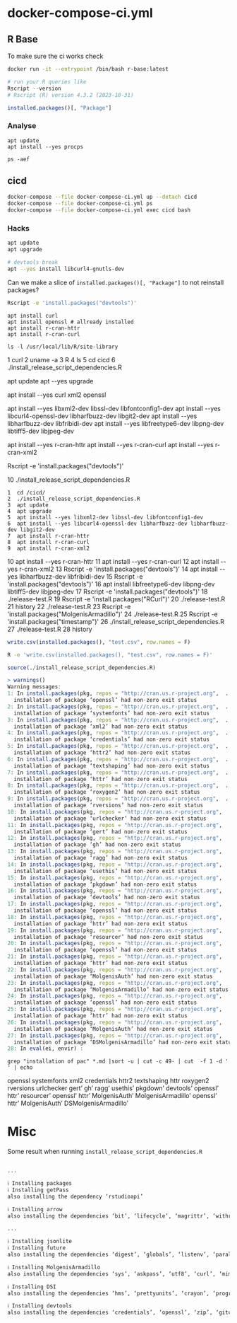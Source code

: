 # docker-compose-ci.yml

## R Base
To make sure the ci works check

```sh
docker run -it --entrypoint /bin/bash r-base:latest
```

```R
# run your R queries like
Rscript --version
# Rscript (R) version 4.3.2 (2023-10-31)

installed.packages()[, "Package"]
```

### Analyse

```
apt update
apt install --yes procps

ps -aef
```

## cicd

```sh
docker-compose --file docker-compose-ci.yml up --detach cicd
docker-compose --file docker-compose-ci.yml ps
docker-compose --file docker-compose-ci.yml exec cicd bash
```

### Hacks

```sh
apt update
apt upgrade

# devtools break
apt --yes install libcurl4-gnutls-dev
```

Can we make a slice of `installed.packages()[, "Package"]` to not reinstall packages?

```sh
Rscript -e 'install.packages("devtools")'
```

```
apt install curl
apt install openssl # allready installed
apt install r-cran-httr
apt install r-cran-curl

ls -l /usr/local/lib/R/site-library
```

1  curl
    2  uname -a
    3  R
    4  ls
    5  cd cicd
    6  ./install_release_script_dependencies.R


apt update
apt --yes upgrade

apt install --yes curl xml2 openssl

apt install --yes libxml2-dev libssl-dev libfontconfig1-dev
apt install --yes libcurl4-openssl-dev libharfbuzz-dev libgit2-dev
apt install --yes libharfbuzz-dev libfribidi-dev
apt install --yes libfreetype6-dev libpng-dev libtiff5-dev libjpeg-dev

apt install --yes r-cran-httr
apt install --yes r-cran-curl
apt install --yes r-cran-xml2

Rscript -e 'install.packages("devtools")'

   10  ./install_release_script_dependencies.R


    1  cd /cicd/
    2  ./install_release_script_dependencies.R
    3  apt update
    4  apt upgrade
    5  apt install --yes libxml2-dev libssl-dev libfontconfig1-dev
    6  apt install --yes libcurl4-openssl-dev libharfbuzz-dev libharfbuzz-dev libgit2-dev
    7  apt install r-cran-httr
    8  apt install r-cran-curl
    9  apt install r-cran-xml2
   10  apt install --yes r-cran-httr
   11  apt install --yes r-cran-curl
   12  apt install --yes r-cran-xml2
   13  Rscript -e 'install.packages("devtools")'
   14  apt install --yes libharfbuzz-dev libfribidi-dev
   15  Rscript -e 'install.packages("devtools")'
   16  apt install libfreetype6-dev libpng-dev libtiff5-dev libjpeg-dev
   17  Rscript -e 'install.packages("devtools")'
   18  ./release-test.R
   19  Rscript -e 'install.packages("RCurl")'
   20  ./release-test.R
   21  history
   22  ./release-test.R
   23  Rscript -e 'install.packages("MolgenisArmadillo")'
   24  ./release-test.R
   25  Rscript -e 'install.packages("timestamp")'
   26  ./install_release_script_dependencies.R
   27  ./release-test.R
   28  history

```R
write.csv(installed.packages(), "test.csv", row.names = F)
```

```sh
R -e 'write.csv(installed.packages(), "test.csv", row.names = F)'
```




```R
source(./install_release_script_dependencies.R)

> warnings()
Warning messages:
1: In install.packages(pkg, repos = "http://cran.us.r-project.org",  ... :
  installation of package ‘openssl’ had non-zero exit status
2: In install.packages(pkg, repos = "http://cran.us.r-project.org",  ... :
  installation of package ‘systemfonts’ had non-zero exit status
3: In install.packages(pkg, repos = "http://cran.us.r-project.org",  ... :
  installation of package ‘xml2’ had non-zero exit status
4: In install.packages(pkg, repos = "http://cran.us.r-project.org",  ... :
  installation of package ‘credentials’ had non-zero exit status
5: In install.packages(pkg, repos = "http://cran.us.r-project.org",  ... :
  installation of package ‘httr2’ had non-zero exit status
6: In install.packages(pkg, repos = "http://cran.us.r-project.org",  ... :
  installation of package ‘textshaping’ had non-zero exit status
7: In install.packages(pkg, repos = "http://cran.us.r-project.org",  ... :
  installation of package ‘httr’ had non-zero exit status
8: In install.packages(pkg, repos = "http://cran.us.r-project.org",  ... :
  installation of package ‘roxygen2’ had non-zero exit status
9: In install.packages(pkg, repos = "http://cran.us.r-project.org",  ... :
  installation of package ‘rversions’ had non-zero exit status
10: In install.packages(pkg, repos = "http://cran.us.r-project.org",  ... :
  installation of package ‘urlchecker’ had non-zero exit status
11: In install.packages(pkg, repos = "http://cran.us.r-project.org",  ... :
  installation of package ‘gert’ had non-zero exit status
12: In install.packages(pkg, repos = "http://cran.us.r-project.org",  ... :
  installation of package ‘gh’ had non-zero exit status
13: In install.packages(pkg, repos = "http://cran.us.r-project.org",  ... :
  installation of package ‘ragg’ had non-zero exit status
14: In install.packages(pkg, repos = "http://cran.us.r-project.org",  ... :
  installation of package ‘usethis’ had non-zero exit status
15: In install.packages(pkg, repos = "http://cran.us.r-project.org",  ... :
  installation of package ‘pkgdown’ had non-zero exit status
16: In install.packages(pkg, repos = "http://cran.us.r-project.org",  ... :
  installation of package ‘devtools’ had non-zero exit status
17: In install.packages(pkg, repos = "http://cran.us.r-project.org",  ... :
  installation of package ‘openssl’ had non-zero exit status
18: In install.packages(pkg, repos = "http://cran.us.r-project.org",  ... :
  installation of package ‘httr’ had non-zero exit status
19: In install.packages(pkg, repos = "http://cran.us.r-project.org",  ... :
  installation of package ‘resourcer’ had non-zero exit status
20: In install.packages(pkg, repos = "http://cran.us.r-project.org",  ... :
  installation of package ‘openssl’ had non-zero exit status
21: In install.packages(pkg, repos = "http://cran.us.r-project.org",  ... :
  installation of package ‘httr’ had non-zero exit status
22: In install.packages(pkg, repos = "http://cran.us.r-project.org",  ... :
  installation of package ‘MolgenisAuth’ had non-zero exit status
23: In install.packages(pkg, repos = "http://cran.us.r-project.org",  ... :
  installation of package ‘MolgenisArmadillo’ had non-zero exit status
24: In install.packages(pkg, repos = "http://cran.us.r-project.org",  ... :
  installation of package ‘openssl’ had non-zero exit status
25: In install.packages(pkg, repos = "http://cran.us.r-project.org",  ... :
  installation of package ‘httr’ had non-zero exit status
26: In install.packages(pkg, repos = "http://cran.us.r-project.org",  ... :
  installation of package ‘MolgenisAuth’ had non-zero exit status
27: In install.packages(pkg, repos = "http://cran.us.r-project.org",  ... :
  installation of package ‘DSMolgenisArmadillo’ had non-zero exit status
28: In eval(ei, envir) :
```

```
grep "installation of pac" *.md |sort -u | cut -c 49- | cut  -f 1 -d ' ' | echo
```

openssl systemfonts xml2 credentials httr2
textshaping httr roxygen2 rversions urlchecker
gert’
gh’
ragg’
usethis’
pkgdown’
devtools’
openssl’
httr’
resourcer’
openssl’
httr’
MolgenisAuth’
MolgenisArmadillo’
openssl’
httr’
MolgenisAuth’
DSMolgenisArmadillo’
# Misc

Some result when running `install_release_script_dependencies.R`

```sh

...

ℹ Installing packages
ℹ Installing getPass
also installing the dependency ‘rstudioapi’

ℹ Installing arrow
also installing the dependencies ‘bit’, ‘lifecycle’, ‘magrittr’, ‘withr’, ‘assertthat’, ‘bit64’, ‘glue’, ‘purrr’, ‘R6’, ‘rlang’, ‘tidyselect’, ‘vctrs’, ‘cpp11’

...

ℹ Installing jsonlite
ℹ Installing future
also installing the dependencies ‘digest’, ‘globals’, ‘listenv’, ‘parallelly’

ℹ Installing MolgenisArmadillo
also installing the dependencies ‘sys’, ‘askpass’, ‘utf8’, ‘curl’, ‘mime’, ‘openssl’, ‘Rcpp’, ‘triebeard’, ‘generics’, ‘pillar’, ‘stringi’, ‘fansi’, ‘pkgconfig’, ‘base64enc’, ‘httr’, ‘urltools’, ‘dplyr’, ‘stringr’, ‘tidyr’, ‘tibble’, ‘MolgenisAuth’

ℹ Installing DSI
also installing the dependencies ‘hms’, ‘prettyunits’, ‘crayon’, ‘progress’

ℹ Installing devtools
also installing the dependencies ‘credentials’, ‘openssl’, ‘zip’, ‘gitcreds’, ‘httr2’, ‘ini’, ‘fastmap’, ‘httpuv’, ‘xtable’, ‘fontawesome’, ‘sourcetools’, ‘later’, ‘promises’, ‘jquerylib’, ‘sass’, ‘systemfonts’, ‘textshaping’, ‘tinytex’, ‘xfun’, ‘highr’, ‘diffobj’, ‘rematch2’, ‘clipr’, ‘curl’, ‘gert’, ‘gh’, ‘rappdirs’, ‘rprojroot’, ‘whisker’, ‘yaml’, ‘cachem’, ‘shiny’, ‘htmltools’, ‘callr’, ‘processx’, ‘bslib’, ‘downlit’, ‘httr’, ‘ragg’, ‘rmarkdown’, ‘xml2’, ‘htmlwidgets’, ‘xopen’, ‘brew’, ‘commonmark’, ‘knitr’, ‘brio’, ‘evaluate’, ‘praise’, ‘ps’, ‘waldo’, ‘usethis’, ‘desc’, ‘ellipsis’, ‘fs’, ‘memoise’, ‘miniUI’, ‘pkgbuild’, ‘pkgdown’, ‘pkgload’, ‘profvis’, ‘rcmdcheck’, ‘remotes’, ‘roxygen2’, ‘rversions’, ‘sessioninfo’, ‘testthat’, ‘urlchecker’
```
